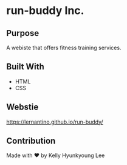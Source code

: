 # run-buddy Inc.

## Purpose
A webiste that offers fitness training services. 

## Built With 
* HTML
* CSS

## Webstie
https://lernantino.github.io/run-buddy/

## Contribution
Made with ❤️ by Kelly Hyunkyoung Lee
